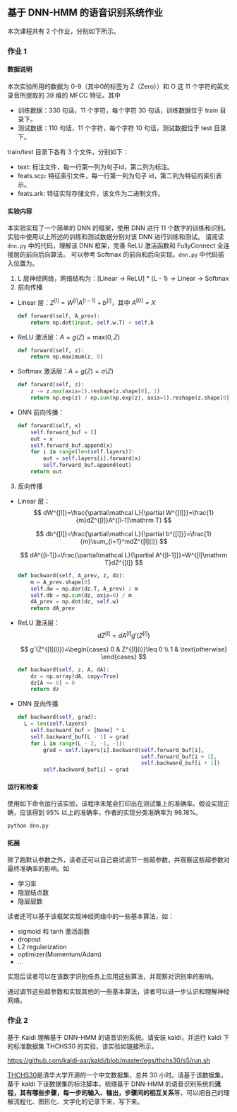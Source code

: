 ## 基于 DNN-HMM 的语音识别系统作业

本次课程共有 2 个作业，分别如下所示。

### 作业 1

#### 数据说明

本次实验所用的数据为 0-9（其中0的标签为 Z（Zero））和 O 这 11 个字符的英文录音所提取的 39 维的 MFCC 特征。其中

* 训练数据：330 句话，11 个字符，每个字符 30 句话，训练数据位于 train 目录下。
* 测试数据：110 句话，11 个字符，每个字符 10 句话，测试数据位于 test 目录下。

train/test 目录下各有 3 个文件，分别如下：

* text: 标注文件，每一行第一列为句子id，第二列为标注。
* feats.scp: 特征索引文件，每一行第一列为句子 id，第二列为特征的索引表示。
* feats.ark: 特征实际存储文件，该文件为二进制文件。

#### 实验内容

本实验实现了一个简单的 DNN 的框架，使用 DNN 进行 11 个数字的训练和识别。
实验中使用以上所述的训练和测试数据分别对该 DNN 进行训练和测试。
请阅读 `dnn.py` 中的代码，理解该 DNN 框架，完善 ReLU 激活函数和 FullyConnect 全连接层的前向后向算法。
可以参考 Softmax 的前向和后向实现。`dnn.py` 中代码插入位置为。

1. L 层神经网络，网络结构为：[Linear -> ReLU] * (L - 1) -> Linear -> Softmax
2. 前向传播

  * Linear 层：$Z^{[l]}=W^{[l]}A^{[l-1]}+b^{[l]}$，其中 $A^{[0]}=X$
    ``` python
    def forward(self, A_prev):
        return np.dot(input, self.w.T) + self.b
    ```
  * ReLU 激活层：$A=g(Z)=\mathrm{max}(0,Z)$
    ``` python
    def forward(self, z):
        return np.maximum(z, 0)
    ```
  * Softmax 激活层：$A=g(Z)=\sigma(Z)$
    ``` python
    def forward(self, z):
        z -= z.max(axis=1).reshape(z.shape[0], 1)
        return np.exp(z) / np.sum(np.exp(z), axis=1).reshape(z.shape[0], 1)
    ```
  * DNN 前向传播：
    ``` python
    def forward(self, x)
        self.forward_buf = []
        out = x
        self.forward_buf.append(x)
        for i in range(len(self.layers)):
            out = self.layers[i].forward(x)
            self.forward_buf.append(out)
        return out
    ```

3. 反向传播

  * Linear 层：
    $$
    dW^{[l]}=\frac{\partial\mathcal L}{\partial W^{[l]}}=\frac{1}{m}dZ^{[l]}A^{[l-1]\mathrm T}
    $$

    $$
    db^{[l]}=\frac{\partial\mathcal L}{\partial b^{[l]}}=\frac{1}{m}\sum_{i=1}^mdZ^{[l](i)}
    $$

    $$
    dA^{[l-1]}=\frac{\partial\mathcal L}{\partial A^{[l-1]}}=W^{[l]\mathrm T}dZ^{[l]}
    $$

    ``` python
    def backward(self, A_prev, z, dz):
        m = A_prev.shape[0]
        self.dw = np.dor(dz.T, A_prev) / m
        self.db = np.sum(dz, axis=0) / m
        dA_prev = np.dot(dz, self.w)
        return dA_prev
    ```
  * ReLU 激活层：
    $$
    dZ^{[l]}=dA^{[l]}g'(Z^{[l]})
    $$

    $$
    g'(Z^{[l](i)})=\begin{cases}
    0 & Z^{[l](i)}\leq 0 \\
    1 & \text{otherwise}
    \end{cases}
    $$

    ``` python
    def backward(self, z, A, dA):
        dz = np.array(dA, copy=True)
        dz[A <= 0] = 0
        return dz
    ```
  * DNN 反向传播
    ``` python
    def backward(self, grad):
      L = len(self.layers)
        self.backward_buf = [None] * L
        self.backward_buf[L - 1] = grad
        for i in range(L - 2, -1, -1):
            grad = self.layers[i].backward(self.forward_buf[i],
                                           self.forward_buf[i + 1],
                                           self.backward_buf[i + 1])
            self.backward_buf[i] = grad
    ```

#### 运行和检查

使用如下命令运行该实验，该程序末尾会打印出在测试集上的准确率。假设实现正确，应该得到 95% 以上的准确率，作者的实现分类准确率为 98.18%。

``` sh
python dnn.py
```

#### 拓展

除了跑默认参数之外，读者还可以自己尝试调节一些超参数，并观察这些超参数对最终准确率的影响。如

* 学习率
* 隐层结点数
* 隐层层数

读者还可以基于该框架实现神经网络中的一些基本算法，如：

* sigmoid 和 tanh 激活函数
* dropout
* L2 regularization
* optimizer(Momentum/Adam)
* ...

实现后读者可以在该数字识别任务上应用这些算法，并观察对识别率的影响。

通过调节这些超参数和实现其他的一些基本算法，读者可以进一步认识和理解神经网络。

### 作业 2

基于 Kaldi 理解基于 DNN-HMM 的语音识别系统。请安装 kaldi，并运行 kaldi 下的标准数据集 THCHS30 的实验，该实验如链接所示，

https://github.com/kaldi-asr/kaldi/blob/master/egs/thchs30/s5/run.sh

[THCHS30](http://www.openslr.org/18)是清华大学开源的一个中文数据集，总共 30 小时。请基于该数据集，基于 kaldi 下该数据集的标注脚本，梳理基于 DNN-HMM 的语音识别系统的**流程，其有哪些步骤，每一步的输入、输出，步骤间的相互关系**等，可以把自己的理解流程化、图形化、文字化的记录下来，写下来。
